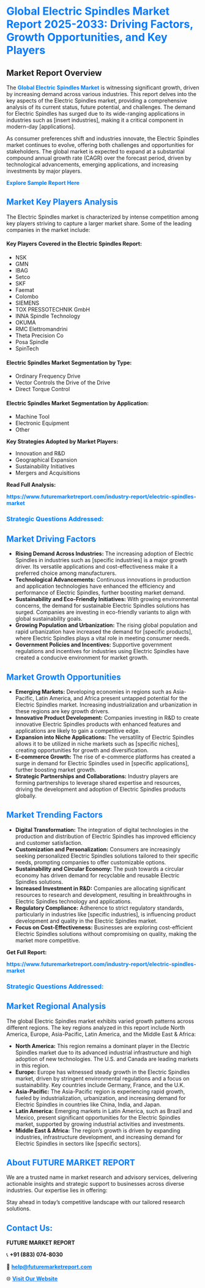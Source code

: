 <h1 style="color: #007BFF;">Global Electric Spindles Market Report 2025-2033: Driving Factors, Growth Opportunities, and Key Players</h1>

<section id="overview">
<h2>Market Report Overview</h2>
<p>The <a href="https://www.futuremarketreport.com/industry-report/electric-spindles-market" style="color: #007BFF; text-decoration: none;"><strong>Global Electric Spindles Market</strong></a> is witnessing significant growth, driven by increasing demand across various industries. This report delves into the key aspects of the Electric Spindles market, providing a comprehensive analysis of its current status, future potential, and challenges. The demand for Electric Spindles has surged due to its wide-ranging applications in industries such as [insert industries], making it a critical component in modern-day [applications].</p>
<p>As consumer preferences shift and industries innovate, the Electric Spindles market continues to evolve, offering both challenges and opportunities for stakeholders. The global market is expected to expand at a substantial compound annual growth rate (CAGR) over the forecast period, driven by technological advancements, emerging applications, and increasing investments by major players.</p>
</section>

<section id="overview">
<p><a href="https://www.futuremarketreport.com/request-sample/reportId=84466" style="color: #007BFF; text-decoration: none;"><strong>Explore Sample Report Here</strong></a></p>
</section>

<section id="key-players">
<h2 style="color: #007BFF;">Market Key Players Analysis</h2>
<p>The Electric Spindles market is characterized by intense competition among key players striving to capture a larger market share. Some of the leading companies in the market include:</p>
<h4>Key Players Covered in the Electric Spindles Report:</h4>
<ul><li>NSK</li><li>GMN</li><li>IBAG</li><li>Setco</li><li>SKF</li><li>Faemat</li><li>Colombo</li><li>SIEMENS</li><li>TOX PRESSOTECHNIK GmbH</li><li>INNA Spindle Technology</li><li>OKUMA</li><li>RMC Elettromandrini</li><li>Theta Precision Co</li><li>Posa Spindle</li><li>SpinTech</li></ul>
<h4>Electric Spindles Market Segmentation by Type:</h4>
<ul><li>Ordinary Frequency Drive</li><li>Vector Controls the Drive of the Drive</li><li>Direct Torque Control</li></ul>

<h4>Electric Spindles Market Segmentation by Application:</h4>
<ul><li>Machine Tool</li><li>Electronic Equipment</li><li>Other</li></ul>
<p><strong>Key Strategies Adopted by Market Players:</strong></p>
<ul>
<li>Innovation and R&D</li>
<li>Geographical Expansion</li>
<li>Sustainability Initiatives</li>
<li>Mergers and Acquisitions</li>
</ul>
</section>

<section>
<p><strong>Read Full Analysis: </strong></p><a href="https://www.futuremarketreport.com/industry-report/electric-spindles-market" style="color: #007BFF; text-decoration: none;"><strong>https://www.futuremarketreport.com/industry-report/electric-spindles-market</strong></a>
<h3 style="color: #007BFF;">Strategic Questions Addressed:</h3>
</section>

<section id="driving-factors">
<h2 style="color: #007BFF;">Market Driving Factors</h2>
<ul>
<li><strong>Rising Demand Across Industries:</strong> The increasing adoption of Electric Spindles in industries such as [specific industries] is a major growth driver. Its versatile applications and cost-effectiveness make it a preferred choice among manufacturers.</li>
<li><strong>Technological Advancements:</strong> Continuous innovations in production and application technologies have enhanced the efficiency and performance of Electric Spindles, further boosting market demand.</li>
<li><strong>Sustainability and Eco-Friendly Initiatives:</strong> With growing environmental concerns, the demand for sustainable Electric Spindles solutions has surged. Companies are investing in eco-friendly variants to align with global sustainability goals.</li>
<li><strong>Growing Population and Urbanization:</strong> The rising global population and rapid urbanization have increased the demand for [specific products], where Electric Spindles plays a vital role in meeting consumer needs.</li>
<li><strong>Government Policies and Incentives:</strong> Supportive government regulations and incentives for industries using Electric Spindles have created a conducive environment for market growth.</li>
</ul>
</section>

<section id="growth-opportunities">
<h2 style="color: #007BFF;">Market Growth Opportunities</h2>
<ul>
<li><strong>Emerging Markets:</strong> Developing economies in regions such as Asia-Pacific, Latin America, and Africa present untapped potential for the Electric Spindles market. Increasing industrialization and urbanization in these regions are key growth drivers.</li>
<li><strong>Innovative Product Development:</strong> Companies investing in R&D to create innovative Electric Spindles products with enhanced features and applications are likely to gain a competitive edge.</li>
<li><strong>Expansion into Niche Applications:</strong> The versatility of Electric Spindles allows it to be utilized in niche markets such as [specific niches], creating opportunities for growth and diversification.</li>
<li><strong>E-commerce Growth:</strong> The rise of e-commerce platforms has created a surge in demand for Electric Spindles used in [specific applications], further boosting market growth.</li>
<li><strong>Strategic Partnerships and Collaborations:</strong> Industry players are forming partnerships to leverage shared expertise and resources, driving the development and adoption of Electric Spindles products globally.</li>
</ul>
</section>

<section id="trending-factors">
<h2 style="color: #007BFF;">Market Trending Factors</h2>
<ul>
<li><strong>Digital Transformation:</strong> The integration of digital technologies in the production and distribution of Electric Spindles has improved efficiency and customer satisfaction.</li>
<li><strong>Customization and Personalization:</strong> Consumers are increasingly seeking personalized Electric Spindles solutions tailored to their specific needs, prompting companies to offer customizable options.</li>
<li><strong>Sustainability and Circular Economy:</strong> The push towards a circular economy has driven demand for recyclable and reusable Electric Spindles solutions.</li>
<li><strong>Increased Investment in R&D:</strong> Companies are allocating significant resources to research and development, resulting in breakthroughs in Electric Spindles technology and applications.</li>
<li><strong>Regulatory Compliance:</strong> Adherence to strict regulatory standards, particularly in industries like [specific industries], is influencing product development and quality in the Electric Spindles market.</li>
<li><strong>Focus on Cost-Effectiveness:</strong> Businesses are exploring cost-efficient Electric Spindles solutions without compromising on quality, making the market more competitive.</li>
</ul>
</section>

<section>
<p><strong>Get Full Report: </strong></p><a href="https://www.futuremarketreport.com/industry-report/electric-spindles-market" style="color: #007BFF; text-decoration: none;"><strong>https://www.futuremarketreport.com/industry-report/electric-spindles-market</strong></a>
<h3 style="color: #007BFF;">Strategic Questions Addressed:</h3>
</section>


<section id="regional-analysis">
<h2 style="color: #007BFF;">Market Regional Analysis</h2>
<p>The global Electric Spindles market exhibits varied growth patterns across different regions. The key regions analyzed in this report include North America, Europe, Asia-Pacific, Latin America, and the Middle East & Africa:</p>
<ul>
<li><strong>North America:</strong> This region remains a dominant player in the Electric Spindles market due to its advanced industrial infrastructure and high adoption of new technologies. The U.S. and Canada are leading markets in this region.</li>
<li><strong>Europe:</strong> Europe has witnessed steady growth in the Electric Spindles market, driven by stringent environmental regulations and a focus on sustainability. Key countries include Germany, France, and the U.K.</li>
<li><strong>Asia-Pacific:</strong> The Asia-Pacific region is experiencing rapid growth, fueled by industrialization, urbanization, and increasing demand for Electric Spindles in countries like China, India, and Japan.</li>
<li><strong>Latin America:</strong> Emerging markets in Latin America, such as Brazil and Mexico, present significant opportunities for the Electric Spindles market, supported by growing industrial activities and investments.</li>
<li><strong>Middle East & Africa:</strong> The region’s growth is driven by expanding industries, infrastructure development, and increasing demand for Electric Spindles in sectors like [specific sectors].</li>
</ul>
</section>

<footer>
<h2 style="color: #007BFF;">About FUTURE MARKET REPORT</h2>
<p>We are a trusted name in market research and advisory services, delivering actionable insights and strategic support to businesses across diverse industries. Our expertise lies in offering:</p>

<p>Stay ahead in today’s competitive landscape with our tailored research solutions.</p>

<h2 style="color: #007BFF;">Contact Us:</h2>
<p><strong>FUTURE MARKET REPORT</strong></p>
<p>📞 <strong>+91 (883) 074-8030</strong></p>
<p>📧 <strong><a href="mailto:help@futuremarketreport.com" style="color: #007BFF;">help@futuremarketreport.com</a></strong></p>
<p>🌐 <strong><a href="https://www.futuremarketreport.com/" style="color: #007BFF;">Visit Our Website</a></strong></p>
</footer>